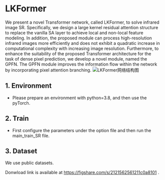# LKFormer

We present a novel Transformer network, called LKFormer, to solve infrared image SR. Specifically, we design a large kernel residual attention structure to replace the vanilla SA layer to achieve local and non-local feature modeling. In addition, the proposed module can process high-resolution infrared images more efficiently and does not exhibit a quadratic increase in computational complexity with increasing image resolution. Furthermore, to enhance the suitability of the proposed Transformer architecture for the task of dense pixel prediction, we develop a novel module, named the GPFN. The GPFN module improves the information flow within the network by incorporating pixel attention branching.
![LKFormer网络结构图](C:\Users\admin\AppData\Roaming\Typora\typora-user-images\image-20240126141612694.png)

## 1. Environment

* Please prepare an environment with python=3.8, and then use the pyTorch.

## 2. Train

- First configure the parameters under the option file and then run the main_train_SR file.

## 3. Dataset

We use public datasets.

Donwload link is available at  https://figshare.com/s/2121562561211c0a8101 .
